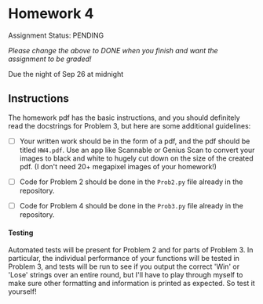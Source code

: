 # Homework 4

Assignment Status: PENDING

_Please change the above to DONE when you finish and want the assignment to be graded!_

Due the night of Sep 26 at midnight 


## Instructions
The homework pdf has the basic instructions, and you should definitely read the docstrings for Problem 3, but here are some additional guidelines:
 - [ ] Your written work should be in the form of a pdf, and the pdf should be titled `HW4.pdf`. Use an app like Scannable or Genius Scan to convert your images to black and white to hugely cut down on the size of the created pdf. (I don't need 20+ megapixel images of your homework!)
 - [ ] Code for Problem 2 should be done in the `Prob2.py` file already in the repository. 
 - [ ] Code for Problem 4 should be done in the `Prob3.py` file already in the repository. 


#### Testing
Automated tests will be present for Problem 2 and for parts of Problem 3. In particular, the individual performance of your functions will be tested in Problem 3, and tests will be run to see if you output the correct 'Win' or 'Lose' strings over an entire round, but I'll have to play through myself to make sure other formatting and information is printed as expected. So test it yourself!
